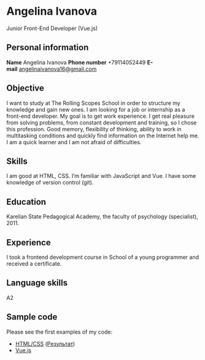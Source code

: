 # Angelina Ivanova
Junior Front-End Developer (Vue.js)
## Personal information
**Name** Angelina Ivanova
**Phone number** +79114052449
**E-mail** angelinaivanova16@gmail.com
## Objective
I want to study at The Rolling Scopes School in order to structure my knowledge and gain new ones. I am looking for a job or internship as a front-end developer. My goal is to get work experience. I get real pleasure from solving problems, from constant development and training, so I chose this profession. Good memory, flexibility of thinking, ability to work in multitasking conditions and quickly find information on the Internet help me. I am a quick learner and I am not afraid of difficulties.
## Skills
I am good at HTML, CSS. I’m familiar with JavaScript and Vue. I have some knowledge of version control (git).
## Education
Karelian State Pedagogical Academy, the faculty of psychology (specialist), 2011.
## Experience
I took a frontend development course in School of a young programmer and received a certificate.
## Language skills
A2
## Sample code
Please see the first examples of my code:
* [HTML/CSS](https://github.com/angelinaivanova16/angelinaivanova16.github.io/blob/master/index.html) ([Результат](https://angelinaivanova16.github.io/))
* [Vue.js](https://github.com/angelinaivanova16/firstvuejs)

